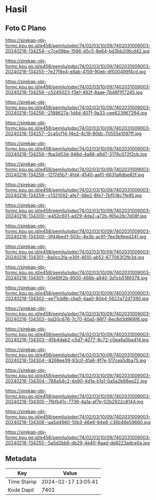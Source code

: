 # Hasil

## Foto C Plano

https://sirekap-obj-formc.kpu.go.id/e458/pemilu/pdpr/74/02/03/10/09/7402031009003-20240216-134254--c7ce09be-1566-45c5-8e64-bd3bb206cd42.jpg

https://sirekap-obj-formc.kpu.go.id/e458/pemilu/pdpr/74/02/03/10/09/7402031009003-20240216-134255--7e27f8e4-e8ab-4159-90eb-df500499f4cd.jpg

https://sirekap-obj-formc.kpu.go.id/e458/pemilu/pdpr/74/02/03/10/09/7402031009003-20240216-134256--c5245023-f3e1-492f-8aae-7b48f1ff7245.jpg

https://sirekap-obj-formc.kpu.go.id/e458/pemilu/pdpr/74/02/03/10/09/7402031009003-20240216-134256--2188627a-1d4d-407f-9a33-cee623967294.jpg

https://sirekap-obj-formc.kpu.go.id/e458/pemilu/pdpr/74/02/03/10/09/7402031009003-20240216-134257--2ca5cf14-f4e2-4c19-80dc-70555e1097ff.jpg

https://sirekap-obj-formc.kpu.go.id/e458/pemilu/pdpr/74/02/03/10/09/7402031009003-20240216-134258--fba3d53d-948d-4a88-a6d7-3178c072f2cb.jpg

https://sirekap-obj-formc.kpu.go.id/e458/pemilu/pdpr/74/02/03/10/09/7402031009003-20240216-134258--1217d5b7-4fd4-4540-aaf0-6631a6dbe82f.jpg

https://sirekap-obj-formc.kpu.go.id/e458/pemilu/pdpr/74/02/03/10/09/7402031009003-20240216-134259--c1321092-afe7-48e2-8fe7-7bf518c7fe95.jpg

https://sirekap-obj-formc.kpu.go.id/e458/pemilu/pdpr/74/02/03/10/09/7402031009003-20240216-134300--e452c601-ad29-4da2-a72b-f65e28c7d08f.jpg

https://sirekap-obj-formc.kpu.go.id/e458/pemilu/pdpr/74/02/03/10/09/7402031009003-20240216-134300--0f44bed1-503c-4e3b-ac91-7ee3b9eed241.jpg

https://sirekap-obj-formc.kpu.go.id/e458/pemilu/pdpr/74/02/03/10/09/7402031009003-20240216-134301--8a0cc2fa-e30f-4610-ab52-677063f2fb3d.jpg

https://sirekap-obj-formc.kpu.go.id/e458/pemilu/pdpr/74/02/03/10/09/7402031009003-20240216-134301--50e69f2b-9500-466b-a940-3d1cb5189378.jpg

https://sirekap-obj-formc.kpu.go.id/e458/pemilu/pdpr/74/02/03/10/09/7402031009003-20240216-134302--ee71cb8b-cba5-4aa0-80e4-5622a72d7390.jpg

https://sirekap-obj-formc.kpu.go.id/e458/pemilu/pdpr/74/02/03/10/09/7402031009003-20240216-134303--bd20c676-7c70-40a5-86f7-8ec8d3d968f6.jpg

https://sirekap-obj-formc.kpu.go.id/e458/pemilu/pdpr/74/02/03/10/09/7402031009003-20240216-134303--45b4dab2-c5d7-4077-8c72-c0ea6a5ba414.jpg

https://sirekap-obj-formc.kpu.go.id/e458/pemilu/pdpr/74/02/03/10/09/7402031009003-20240216-134304--8268ee39-93c0-41a6-9f7e-517cea5dba75.jpg

https://sirekap-obj-formc.kpu.go.id/e458/pemilu/pdpr/74/02/03/10/09/7402031009003-20240216-134304--788a54c2-4e90-4d1a-b1a1-0a5a2b66ee22.jpg

https://sirekap-obj-formc.kpu.go.id/e458/pemilu/pdpr/74/02/03/10/09/7402031009003-20240216-134305--7fbfb41c-7736-4a1a-af7e-02b2922c8144.jpg

https://sirekap-obj-formc.kpu.go.id/e458/pemilu/pdpr/74/02/03/10/09/7402031009003-20240216-134306--aa5d4960-10b3-46e6-84e6-c36b46e59680.jpg

https://sirekap-obj-formc.kpu.go.id/e458/pemilu/pdpr/74/02/03/10/09/7402031009003-20240216-134255--5a5d2bb6-db29-4e40-8aad-de8223adce0a.jpg


## Metadata

| Key        | Value               |
| ---------- | ------------------- |
| Time Stamp | 2024-02-17 13:05:41 |
| Kode Dapil | 7401                |



